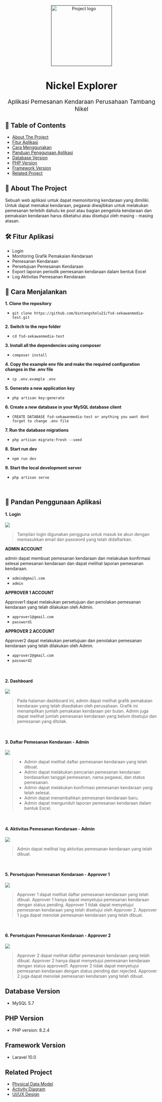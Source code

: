 <p align="center">
    <a href="" rel="noopener">
        <img width=200px height=200px src="public/template/img/atom-solid.svg" alt="Project logo"></a>
</p>

<h1 align="center" style="font-size:2rem;">Nickel Explorer</h1>

<p align="center" style="font-size:1.2rem;"> Aplikasi Pemesanan Kendaraan Perusahaan Tambang Nikel
    <br> 
</p>

## 📝 Table of Contents
- [About The Project](#about)
- [Fitur Aplikasi](#fitur)
- [Cara Menggunakan](#usage)
- [Panduan Penggunaan Aplikasi](#panduan)
- [Database Version](#database-version)
- [PHP Version](#php-version)
- [Framework Version](#framework-version)
- [Related Project](#related-project)

## 🧐 About The Project<a name = "about"></a>
Sebuah web aplikasi untuk dapat memonitoring kendaraan yang dimiliki. Untuk dapat memakai kendaraan, pegawai diwajibkan untuk melakukan pemesanan terlebih dahulu ke pool atau bagian pengelola kendaraan dan pemakaian kendaraan harus diketahui atau disetujui oleh masing - masing atasan.

## 🛠 **Fitur Aplikasi** <a name = "fitur"></a>
* Login
* Monitoring Grafik Pemakaian Kendaraan
* Pemesanan Kendaraan
* Persetujuan Pemesanan Kendaraan
* Export laporan periodik pemesanan kendaraan dalam bentuk Excel
* Log Aktivitas Pemesanan Kendaraan

## 🎈 Cara Menjalankan <a name="usage"></a>

**1. Clone the repository**
* ```git clone https://github.com/bintangsholu21/fsd-sekawanmedia-test.git```


**2. Switch to the repo folder**
* ```cd fsd-sekawanmedia-test```


**3. Install all the dependencies using composer**
* ```composer install```


**4. Copy the example env file and make the required configuration changes in the .env file**
* ```cp .env.example .env```


**5. Generate a new application key**

* ``php artisan key:generate``

**6. Create a new database in your MySQL database client**
* ```CREATE DATABASE fsd-sekawanmedia-test or anything you want dont forget to change .env file```


**7. Run the database migrations**
* ```php artisan migrate:fresh --seed```


**8. Start run dev**
* ```npm run dev```


**9. Start the local development server**
* ```php artisan serve```


<br>

## 📸 **Pandan Penggunaan Aplikasi** <a name = "panduan"></a>

#### 1. Login

<img src='public/assets/login.png' style="max-width:400px"></img>


> Tampilan login digunakan pengguna untuk masuk ke akun dengan memasukkan email dan password yang telah didaftarkan.



**ADMIN ACCOUNT**

admin dapat membuat pemesanan kendaraan dan melakukan konfirmasi selesai pemesanan kendaraan dan dapat melihat laporan pemesanan kendaraan.

* ```admin@gmail.com```
* ```admin```


**APPROVER 1 ACCOUNT**

Approver1 dapat melakukan persetujuan dan penolakan pemesanan kendaraan yang telah dilakukan oleh Admin.
* ```approver1@gmail.com```
* ```password1```


**APPROVER 2 ACCOUNT**

Approver2 dapat melakukan persetujuan dan penolakan pemesanan kendaraan yang telah dilakukan oleh Admin.
* ```approver2@gmail.com```
* ```password2```

<br>


#### 2. Dashboard
  
<img src='public/assets/dashboard.png' style="max-width:400px"></img>

> Pada halaman dashboard ini, admin dapat melihat grafik pemakaian kendaraan yang telah disediakan oleh perusahaan. Grafik ini menampilkan jumlah pemakaian kendaraan per bulan. Admin juga dapat melihat jumlah pemesanan kendaraan yang belum disetujui dan pemesanan yang ditolak.
 <br>



#### 3. Daftar Pemesanan Kendaraan - Admin

<img src='public/assets/pemesanan-admin.png' style="max-width:400px"></img>

> * Admin dapat melihat daftar pemesanan kendaraan yang telah dibuat. 
> * Admin dapat melakukan pencarian pemesanan kendaraan berdasarkan tanggal pemesanan, nama pegawai, dan status pemesanan.
> * Admin dapat melakukan konfirmasi pemesanan kendaraan yang telah selesai.
> * Admin dapat menambahkan pemesanan kendaraan baru.
> * Admin dapat mengunduh laporan pemesanan kendaraan dalam bentuk Excel.

<br>



#### 4. Aktivitas Pemesanan Kendaraan - Admin

<img src='public/assets/aktifitas-pemesanan.png' style="max-width:400px"></img>

> Admin dapat melihat log aktivitas pemesanan kendaraan yang telah dibuat. 

<br>

#### 5. Persetujuan Pemesanan Kendaraan - Approver 1

<img src='public/assets/pemesanan-approver1.png' style="max-width:400px"></img>

> Approver 1 dapat melihat daftar pemesanan kendaraan yang telah dibuat. Approver 1 hanya dapat menyetujui pemesanan kendaraan dengan status pending. Approver 1 tidak dapat menyetujui pemesanan kendaraan yang telah disetujui oleh Approver 2. Approver 1 juga dapat menolak pemesanan kendaraan yang telah dibuat.

<br>

#### 6. Persetujuan Pemesanan Kendaraan - Approver 2

<img src='public/assets/pemesanan-approver2.png' style="max-width:400px"></img>

> Approver 2 dapat melihat daftar pemesanan kendaraan yang telah dibuat. Approver 2 hanya dapat menyetujui pemesanan kendaraan dengan status approved1. Approver 2 tidak dapat menyetujui pemesanan kendaraan dengan status pending dan rejected. Approver 2 juga dapat menolak pemesanan kendaraan yang telah dibuat.


## Database Version <a name="database-version"></a>

* MySQL 5.7

## PHP Version <a name="php-version"></a>

* PHP version: 8.2.4

## Framework Version <a name="framework-version"></a>

* Laravel 10.0



## Related Project <a name="related-project"></a>

* [Physical Data Model](public/physical-data-model/pdm.md)
* [Activity Diagram](public/activity-diagram/activity-diagram.md)
* [UI/UX Design](public/ui-ux-design/ui-ux-design.md)

